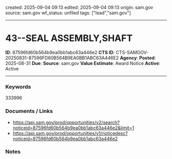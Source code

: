 created: 2025-09-04 09:13
edited: 2025-09-04 09:13
origin: sam.gov
source: sam.gov
wf_status: unfiled
tags: ["lead","sam.gov"]

---

# 43--SEAL ASSEMBLY,SHAFT

**ID**: 87596fd60b564b9ea0bb1abc63a446e2
**CTS ID**: CTS-SAMGOV-20250831-87596FD60B564B9EA0BB1ABC63A446E2
**Agency**: 
**Posted**: 2025-08-31
**Due**: 
**Source**: sam.gov
**Value Estimate**: Award Notice
**Active**: Active

---

### Keywords
333996

### Documents / Links
- <https://api.sam.gov/prod/opportunities/v2/search?noticeid=87596fd60b564b9ea0bb1abc63a446e2&limit=1>
- <https://api.sam.gov/prod/opportunities/v1/noticedesc?noticeid=87596fd60b564b9ea0bb1abc63a446e2>

### Notes

